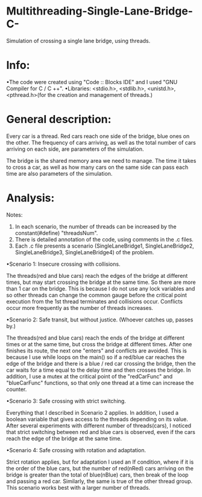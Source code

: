 # Multithreading-Single-Lane-Bridge-C-

 Simulation of crossing a single lane bridge, using threads.

# Info:

•The code were created using "Code :: Blocks IDE" and I used "GNU Compiler for C / C ++".
•Libraries: <stdio.h>, <stdlib.h>, <unistd.h>, <pthread.h>(for the creation and management of threads.)

# General description:

Every car is a thread. Red cars reach one side of the bridge, blue ones on the other.
The frequency of cars arriving, as well as the total number of cars arriving on each side, are parameters of the simulation.

The bridge is the shared memory area we need to manage. The time it takes to cross a car, as well as how many cars on the same side
can pass each time are also parameters of the simulation.

# Analysis:

Notes:
1) In each scenario, the number of threads can be increased by the constant(#define) "threadsNum".
2) There is detailed annotation of the code, using comments in the .c files.
3) Each .c file presents a scenario (SingleLaneBridge1, SingleLaneBridge2, SingleLaneBridge3, SingleLaneBridge4) of the problem.


•Scenario 1: Insecure crossing with collisions.

The threads(red and blue cars) reach the edges of the bridge at different times, but may start crossing the bridge at the same time.
So there are more than 1 car on the bridge.
This is because I do not use any lock variables and so other threads can change the common gauge before the critical point execution
from the 1st thread terminates and collisions occur.
Conflicts occur more frequently as the number of threads increases.

•Scenario 2: Safe transit, but without justice. (Whoever catches up, passes by.)

The threads(red and blue cars) reach the ends of the bridge at different times or at the same time, but
cross the bridge at different times. After one finishes its route, the next one "enters" and conflicts are avoided.
This is because I use while loops on the main() so if a red/blue car reaches the edge of the bridge
and there is a blue / red car crossing the bridge, then the car waits for a time equal to the delay time and then crosses the bridge.
In addition, I use a mutex at the critical point of the "redCarFunc" and "blueCarFunc" functions, so that only one thread at a time can increase the counter.

•Scenario 3: Safe crossing with strict switching.

Everything that I described in Scenario 2 applies.
In addition, I used a boolean variable that gives access to the threads depending on its value.
After several experiments with different number of threads(cars), I noticed that strict switching between
red and blue cars is observed, even if the cars reach the edge of the bridge at the same time.

•Scenario 4: Safe crossing with rotation and adaptation.

Strict rotation applies, but for adaptation I used an If condition, where if it is the order of the blue cars,
but the number of red(nRed) cars arriving on the bridge is greater than the total of blue(nBlue) cars, then break of the loop and passing a red car.
Similarly, the same is true of the other thread group.
This scenario works best with a larger number of threads.

